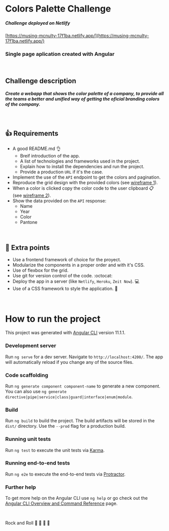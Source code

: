 # Colors Palette Challenge

##### Challenge deployed on Netlify

[https://musing-mcnulty-17f1ba.netlify.app/](https://musing-mcnulty-17f1ba.netlify.app/)

### Single page aplication created with Angular
&nbsp;
## Challenge description


##### Create a webapp that shows the color palette of a company, to provide all the teams a better and unified way of getting the oficial branding colors of the company.
&nbsp;

## :+1: Requirements
* A good README.md :ok_hand:
    * Breif introduction of the app.
    * A list of technologies and frameworks used in the project.
    * Explain how to install the dependencies and run the project.
    * Provide a production `URL` if it's the case.
* Implement the use of the `API` endpoint to get the colors and pagination.
* Reproduce the grid design with the provided colors (see [wireframe 1](https://github.com/agapox/challenge-colors/tree/master/src/assets/images/wireframe-colores-1.png)).
* When a color is clicked copy the color code to the user clipboard :clipboard: (see [wireframe 2](https://github.com/agapox/challenge-colors/tree/master/src/assets/images/wireframe-colores-2.png)).
* Show the data provided on the `API` response:
    * Name
    * Year
    * Color
    * Pantone

&nbsp;
## :metal: Extra points

* Use a frontend framework of choice for the proyect.
* Modularize the components in a proper order and with it's CSS.
* Use of flexbox for the grid.
* Use git for version control of the code. :octocat:
* Deploy the app in a server (like `Netlify`, `Heroku`, `Zeit Now`). :computer:
* Use of a CSS framework to style the application. :nail_care:

&nbsp;

# How to run the project 

This project was generated with [Angular CLI](https://github.com/angular/angular-cli) version 11.1.1.

### Development server

Run `ng serve` for a dev server. Navigate to `http://localhost:4200/`. The app will automatically reload if you change any of the source files.

### Code scaffolding

Run `ng generate component component-name` to generate a new component. You can also use `ng generate directive|pipe|service|class|guard|interface|enum|module`.

### Build

Run `ng build` to build the project. The build artifacts will be stored in the `dist/` directory. Use the `--prod` flag for a production build.

### Running unit tests

Run `ng test` to execute the unit tests via [Karma](https://karma-runner.github.io).

### Running end-to-end tests

Run `ng e2e` to execute the end-to-end tests via [Protractor](http://www.protractortest.org/).

### Further help

To get more help on the Angular CLI use `ng help` or go check out the [Angular CLI Overview and Command Reference](https://angular.io/cli) page.

&nbsp;

Rock and Roll
:rocket: :metal: :rocket: :metal:  

&nbsp;&nbsp;&nbsp;

